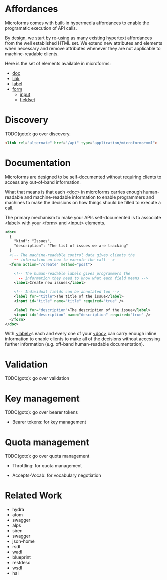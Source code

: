 # Affordances

Microforms comes with built-in hypermedia affordances to enable the programatic execution of API calls.

By design, we start by re-using as many existing hypertext affordances from the well established HTML set. We extend new attributes and elements when necessary and remove attributes whenever they are not applicable to machine-readable clients.

Here is the set of elements available in microforms:

* [doc](doc.html)
* [link](link.html)
* [label](label.html)
* [form](form.html)
    * [input](input.html)
    * [fieldset](fieldset.html)

# Discovery

TODO(goto): go over discovery.

```html
<link rel="alternate" href="/api" type="application/microforms+xml">
```

# Documentation

Microforms are designed to be self-documented without requiring clients to access any out-of-band information.

What that means is that each [&lt;doc&gt;](doc.html) in microforms carries enough human-readable and machine-readable information to enable programmers and machines to make the decisions on how things should be filled to execute a call.

The primary mechanism to make your APIs self-documented is to associate [&lt;label&gt;](label.html) with your [&lt;form&gt;](form.html) and [&lt;input&gt;](input.html) elements.

```xml
<doc>
  {
    "kind": "Issues",
    "description": "The list of issues we are tracking"
  }
  <!-- The machine-readable control data gives clients the 
    -- information on how to execute the call -->
  <form action="/create" method="post">

    <!-- The human-readable labels gives programmers the
      -- information they need to know what each field means -->
    <label>Create new issues</label>

    <!-- Individual fields can be annotated too -->
    <label for="title">The title of the issue</label>
    <input id="title" name="title" required="true" />

    <label for="description">The description of the issue</label>
    <input id="description" name="description" required="true" />
  </form>
</doc>
```

With [&lt;label&gt;](label.html)s each and every one of your [&lt;doc&gt;](doc.html) can carry enough inline information to enable clients to make all of the decisions without accessing further information (e.g. off-band human-readable documentation). 

# Validation

TODO(goto): go over validation

# Key management

TODO(goto): go over bearer tokens

* Bearer tokens: for key management

# Quota management

TODO(goto): go over quota management

* Throttling: for quota management

* Accepts-Vocab: for vocabulary negotiation

# Related Work

* hydra
* atom
* swagger
* alps
* siren
* swagger
* json-home
* rsdl
* wadl
* blueprint
* restdesc
* wsdl
* hal